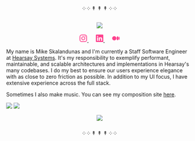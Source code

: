 <p align="center">
  ༶ ༶ ↟ ↟ ↟ ༶ ༶
</p>

<p align="center">
  <img src="https://readme-typing-svg.herokuapp.com?font=Fira+Code&duration=2500&color=fe428e&lines=UI%20Architect;End-User%20Driven;Team%20Multiplier;Mentor&width=180">
</p>

<p align="center">
  <a href="https://www.instagram.com/mskalandunas/" target="_blank" rel="noopener noreferrer">
    <img src="./media/instagram.svg" height="20" width="20">
  </a>
  &nbsp;&nbsp;&nbsp;&nbsp;
  <a href="https://www.linkedin.com/in/mskalandunas/" target="_blank" rel="noopener noreferrer">
    <img src="./media/linkedin.svg" height="20" width="20">
  </a>
  &nbsp;&nbsp;&nbsp;&nbsp;
  <a href="https://medium.com/@mskalandunas" target="_blank" rel="noopener noreferrer">
    <img src="./media/medium.svg" height="20" width="20">
  </a>
</p>

My name is Mike Skalandunas and I'm currently a Staff Software Engineer at [Hearsay Systems](https://www.hearsaysystems.com/). It's my responsibility to exemplify performant, maintainable, and scalable architectures and implementations in Hearsay's many codebases.  I do my best to ensure our users experience elegance with as close to zero friction as possible.  In addition to my UI focus, I have extensive experience across the full stack.

Sometimes I also make music.  You can see my composition site [here](https://mosaicmusic.io/).

<img src="https://img.shields.io/badge/Currently Reading:-%2320BC8E?style=for-the-badge">

<a href="https://www.oreilly.com/library/view/software-architecture-the/9781492086888/">
  <img src="https://learning.oreilly.com/library/cover/9781492086888/250w/">
</a>
  
<p align="center">
  <img src="http://github-readme-streak-stats.herokuapp.com?user=mskalandunas&theme=radical&hide_border=true&background=0d1117">
</p>

<p align="center">
  ༶ ༶ ↟ ↟ ↟ ༶ ༶
</p>
